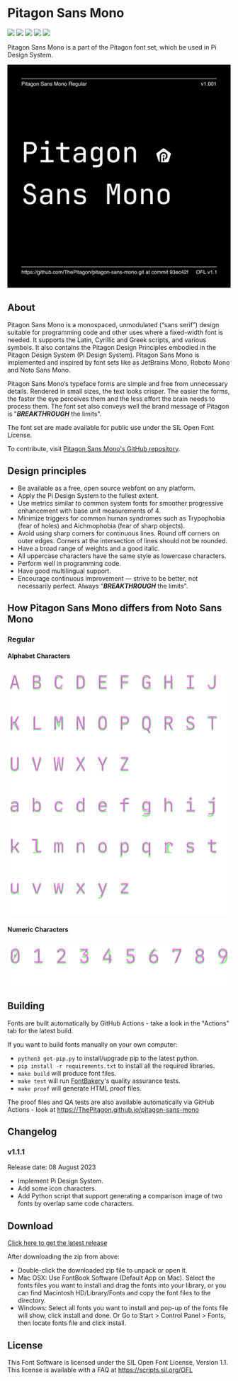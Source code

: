 # Pitagon Sans Mono

[![][Fontbakery]](https://ThePitagon.github.io/pitagon-sans-mono/fontbakery/fontbakery-report.html)
[![][Universal]](https://ThePitagon.github.io/pitagon-sans-mono/fontbakery/fontbakery-report.html)
[![][GF Profile]](https://ThePitagon.github.io/pitagon-sans-mono/fontbakery/fontbakery-report.html)
[![][Outline Correctness]](https://ThePitagon.github.io/pitagon-sans-mono/fontbakery/fontbakery-report.html)
[![][Shaping]](https://ThePitagon.github.io/pitagon-sans-mono/fontbakery/fontbakery-report.html)

[Fontbakery]: https://img.shields.io/endpoint?url=https%3A%2F%2Fraw.githubusercontent.com%2FThePitagon%2Fpitagon-sans-mono%2Fgh-pages%2Fbadges%2Foverall.json

[GF Profile]: https://img.shields.io/endpoint?url=https%3A%2F%2Fraw.githubusercontent.com%2FThePitagon%2Fpitagon-sans-mono%2Fgh-pages%2Fbadges%2FGoogleFonts.json

[Outline Correctness]: https://img.shields.io/endpoint?url=https%3A%2F%2Fraw.githubusercontent.com%2FThePitagon%2Fpitagon-sans-mono%2Fgh-pages%2Fbadges%2FOutlineCorrectnessChecks.json

[Shaping]: https://img.shields.io/endpoint?url=https%3A%2F%2Fraw.githubusercontent.com%2FThePitagon%2Fpitagon-sans-mono%2Fgh-pages%2Fbadges%2FShapingChecks.json

[Universal]: https://img.shields.io/endpoint?url=https%3A%2F%2Fraw.githubusercontent.com%2FThePitagon%2Fpitagon-sans-mono%2Fgh-pages%2Fbadges%2FUniversal.json

Pitagon Sans Mono is a part of the Pitagon font set, which be used in Pi Design System.

![Preview Image](documentation%2Fimage1.png)

## About

Pitagon Sans Mono is a monospaced, unmodulated (“sans serif”) design suitable for programming code and other uses where
a fixed-width font is needed. It supports the Latin, Cyrillic and Greek scripts, and various symbols. It also contains
the Pitagon Design Principles embodied in the Pitagon Design System (Pi Design System). Pitagon Sans Mono is implemented
and inspired by font sets like as JetBrains Mono, Roboto Mono and Noto Sans Mono.

Pitagon Sans Mono’s typeface forms are simple and free from unnecessary details. Rendered in small sizes, the text looks
crisper. The easier the forms, the faster the eye perceives them and the less effort the brain needs to process them.
The font set also conveys well the brand message of Pitagon is "<b><i>BREAKTHROUGH</i></b> the limits".

The font set are made available for public use under the SIL Open Font License.

To contribute, visit <a href="https://github.com/ThePitagon/pitagon-sans-mono" target="_blank">Pitagon Sans Mono's
GitHub repository</a>.

## Design principles

* Be available as a free, open source webfont on any platform.
* Apply the Pi Design System to the fullest extent.
* Use metrics similar to common system fonts for smoother progressive enhancement with base unit measurements of 4.
* Minimize triggers for common human syndromes such as Trypophobia (fear of holes) and Aichmophobia (fear of sharp
  objects).
* Avoid using sharp corners for continuous lines. Round off corners on outer edges. Corners at the intersection of lines
  should not be rounded.
* Have a broad range of weights and a good italic.
* All uppercase characters have the same style as lowercase characters.
* Perform well in programming code.
* Have good multilingual support.
* Encourage continuous improvement — strive to be better, not necessarily perfect. Always "<b><i>BREAKTHROUGH</i></b>
  the limits".

## How Pitagon Sans Mono differs from Noto Sans Mono

### Regular

#### Alphabet Characters

![Comparison Alphabet](documentation%2Fcomparison_alphabet.png)

#### Numeric Characters

![Comparison Numeric](documentation%2Fcomparison_numeric.png)

## Building

Fonts are built automatically by GitHub Actions - take a look in the "Actions" tab for the latest build.

If you want to build fonts manually on your own computer:

* `python3 get-pip.py` to install/upgrade pip to the latest python.
* `pip install -r requirements.txt` to install all the required libraries.
* `make build` will produce font files.
* `make test` will run [FontBakery](https://github.com/googlefonts/fontbakery)'s quality assurance tests.
* `make proof` will generate HTML proof files.

The proof files and QA tests are also available automatically via GitHub Actions - look
at https://ThePitagon.github.io/pitagon-sans-mono

## Changelog

### v1.1.1

Release date: 08 August 2023

- Implement Pi Design System.
- Add some icon characters.
- Add Python script that support generating a comparison image of two fonts by overlap same code characters.

## Download

[Click here to get the latest release](https://github.com/ThePitagon/pitagon-sans-mono/releases/latest)

After downloading the zip from above:

- Double-click the downloaded zip file to unpack or open it.
- Mac OSX: Use FontBook Software (Default App on Mac). Select the fonts files you want to install and drag the fonts
  into your library, or you can find Macintosh HD/Library/Fonts and copy the font files to the directory.
- Windows: Select all fonts you want to install and pop-up of the fonts file will show, click install and done. Or Go to
  Start > Control Panel > Fonts, then locate fonts file and click install.

## License

This Font Software is licensed under the SIL Open Font License, Version 1.1. This license is available with a FAQ at
https://scripts.sil.org/OFL
